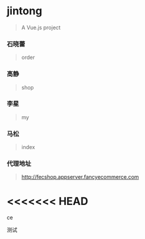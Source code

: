 # jintong

> A Vue.js project

### 石晓蕾
> order

### 高静
>  shop

### 李星
>  my

### 马松
> index


### 代理地址
> http://fecshop.appserver.fancyecommerce.com

<<<<<<< HEAD
=======
ce

测试


